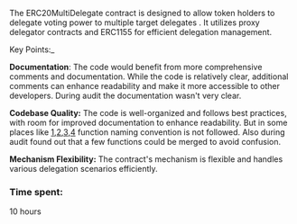 The ERC20MultiDelegate contract is designed to allow token holders to delegate voting power to multiple target delegates . It utilizes proxy delegator contracts and ERC1155 for efficient delegation management.

Key Points:\_

**Documentation**: The code would benefit from more comprehensive comments and documentation. While the code is relatively clear, additional comments can enhance readability and make it more accessible to other developers. During audit the documentation wasn't very clear.


**Codebase Quality:** The code is well-organized and follows best practices, with room for improved documentation to enhance readability. But in some places like [1](https://github.com/code-423n4/2023-10-ens/blob/main/contracts/ERC20MultiDelegate.sol#L173),[2](https://github.com/code-423n4/2023-10-ens/blob/main/contracts/ERC20MultiDelegate.sol#L163),[3](https://github.com/code-423n4/2023-10-ens/blob/main/contracts/ERC20MultiDelegate.sol#L163),[4](https://github.com/code-423n4/2023-10-ens/blob/main/contracts/ERC20MultiDelegate.sol#L198) function naming convention is not followed.
Also during audit found out that a few functions could be merged to avoid confusion.


**Mechanism Flexibility:** The contract's mechanism is flexible and handles various delegation scenarios efficiently. 


### Time spent:
10 hours